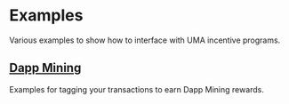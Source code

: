 # Examples

Various examples to show how to interface with UMA incentive programs.

## [Dapp Mining](dapp-mining/README.md)

Examples for tagging your transactions to earn Dapp Mining rewards.
